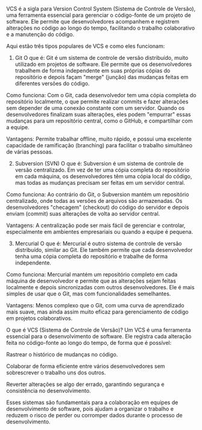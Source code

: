 VCS é a sigla para Version Control System (Sistema de Controle de Versão), uma ferramenta essencial para gerenciar o código-fonte de um projeto de software. Ele permite que desenvolvedores acompanhem e registrem alterações no código ao longo do tempo, facilitando o trabalho colaborativo e a manutenção do código.

Aqui estão três tipos populares de VCS e como eles funcionam:

1. Git
O que é: Git é um sistema de controle de versão distribuído, muito utilizado em projetos de software. Ele permite que os desenvolvedores trabalhem de forma independente em suas próprias cópias do repositório e depois façam "merge" (junção) das mudanças feitas em diferentes versões do código.

Como funciona: Com o Git, cada desenvolvedor tem uma cópia completa do repositório localmente, o que permite realizar commits e fazer alterações sem depender de uma conexão constante com um servidor. Quando os desenvolvedores finalizam suas alterações, eles podem "empurrar" essas mudanças para um repositório central, como o GitHub, e compartilhar com a equipe.

Vantagens: Permite trabalhar offline, muito rápido, e possui uma excelente capacidade de ramificação (branching) para facilitar o trabalho simultâneo de várias pessoas.

2. Subversion (SVN)
O que é: Subversion é um sistema de controle de versão centralizado. Em vez de ter uma cópia completa do repositório em cada máquina, os desenvolvedores têm uma cópia local do código, mas todas as mudanças precisam ser feitas em um servidor central.

Como funciona: Ao contrário do Git, o Subversion mantém um repositório centralizado, onde todas as versões de arquivos são armazenadas. Os desenvolvedores "checagem" (checkout) do código do servidor e depois enviam (commit) suas alterações de volta ao servidor central.

Vantagens: A centralização pode ser mais fácil de gerenciar e controlar, especialmente em ambientes empresariais ou quando a equipe é pequena.

3. Mercurial
O que é: Mercurial é outro sistema de controle de versão distribuído, similar ao Git. Ele também permite que cada desenvolvedor tenha uma cópia completa do repositório e trabalhe de forma independente.

Como funciona: Mercurial mantém um repositório completo em cada máquina de desenvolvedor e permite que as alterações sejam feitas localmente e depois sincronizadas com outros desenvolvedores. Ele é mais simples de usar que o Git, mas com funcionalidades semelhantes.

Vantagens: Menos complexo que o Git, com uma curva de aprendizado mais suave, mas ainda assim muito eficaz para gerenciamento de código em projetos colaborativos.

O que é VCS (Sistema de Controle de Versão)?
Um VCS é uma ferramenta essencial para o desenvolvimento de software. Ele registra cada alteração feita no código-fonte ao longo do tempo, de forma que é possível:

Rastrear o histórico de mudanças no código.

Colaborar de forma eficiente entre vários desenvolvedores sem sobrescrever o trabalho uns dos outros.

Reverter alterações se algo der errado, garantindo segurança e consistência no desenvolvimento.

Esses sistemas são fundamentais para a colaboração em equipes de desenvolvimento de software, pois ajudam a organizar o trabalho e reduzem o risco de perder ou corromper dados durante o processo de desenvolvimento.